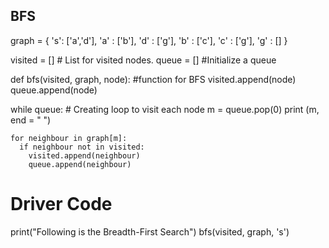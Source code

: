 ## BFS 

graph = {
   's': ['a','d'],
   'a' : ['b'],
   'd' : ['g'],
   'b' : ['c'],
   'c' : ['g'],
   'g' : []
}

visited = [] # List for visited nodes.
queue = []     #Initialize a queue

def bfs(visited, graph, node): #function for BFS
  visited.append(node)
  queue.append(node)

  while queue:          # Creating loop to visit each node
    m = queue.pop(0) 
    print (m, end = " ") 

    for neighbour in graph[m]:
      if neighbour not in visited:
        visited.append(neighbour)
        queue.append(neighbour)

# Driver Code
print("Following is the Breadth-First Search")
bfs(visited, graph, 's') 
